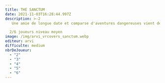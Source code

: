 ```yaml
---
title: THE SANCTUM
date: 2021-11-03T16:28:44.997Z
description: >-2
   Une amie de longue date et comparse d'aventures dangereuses vient de vous adresser une lettre vous demandant votre aide. Elle y évoque des disparitions dans les forêts de la région et vous allez devoir partir mener votre propre enquête. Prenez garde, car au moment de faire face à la force antique qui sommeille sous un vieux monastère abandonné, vous allez mettre en péril non seulement vos vies, mais aussi vos âmes. Ce lugubre sanctuaire renferme d'étranges secrets. 

  2/6 joueurs niveau moyen
image: /img/arvi_vrcovers_sanctum.webp
editeur: arvi
difficulte: medium
nbrDeJoueur:
  - "2"
  - "3"
  - "4"
  - "5"
  - "6"
---
```

